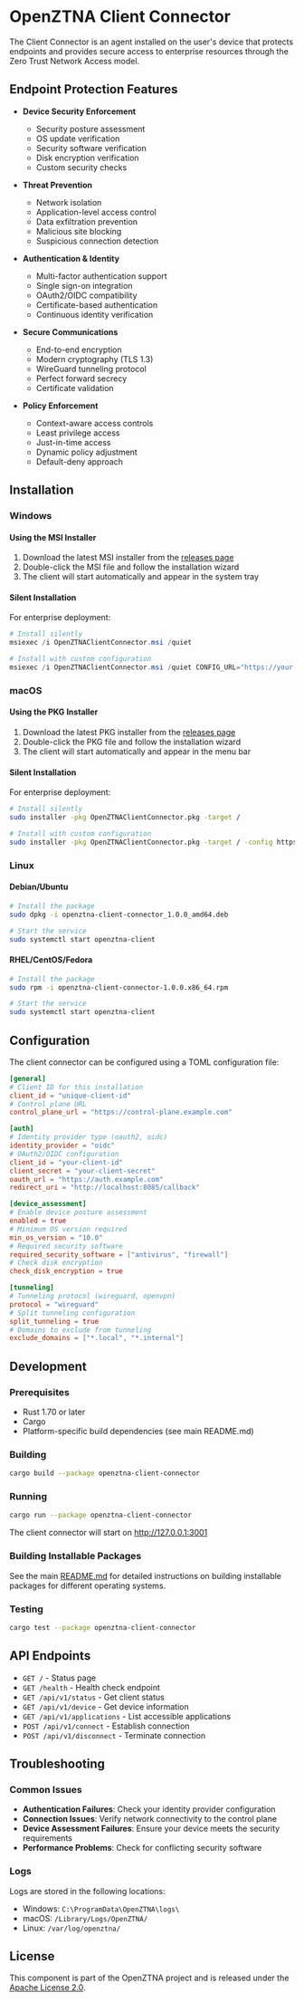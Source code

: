 # OpenZTNA Client Connector

The Client Connector is an agent installed on the user's device that protects endpoints and provides secure access to enterprise resources through the Zero Trust Network Access model.

## Endpoint Protection Features

- **Device Security Enforcement**
  - Security posture assessment
  - OS update verification
  - Security software verification
  - Disk encryption verification
  - Custom security checks

- **Threat Prevention**
  - Network isolation
  - Application-level access control
  - Data exfiltration prevention
  - Malicious site blocking
  - Suspicious connection detection

- **Authentication & Identity**
  - Multi-factor authentication support
  - Single sign-on integration
  - OAuth2/OIDC compatibility
  - Certificate-based authentication
  - Continuous identity verification

- **Secure Communications**
  - End-to-end encryption
  - Modern cryptography (TLS 1.3)
  - WireGuard tunneling protocol
  - Perfect forward secrecy
  - Certificate validation

- **Policy Enforcement**
  - Context-aware access controls
  - Least privilege access
  - Just-in-time access
  - Dynamic policy adjustment
  - Default-deny approach

## Installation

### Windows

#### Using the MSI Installer

1. Download the latest MSI installer from the [releases page](https://github.com/openztna/client-connector/releases)
2. Double-click the MSI file and follow the installation wizard
3. The client will start automatically and appear in the system tray

#### Silent Installation

For enterprise deployment:

```powershell
# Install silently
msiexec /i OpenZTNAClientConnector.msi /quiet

# Install with custom configuration
msiexec /i OpenZTNAClientConnector.msi /quiet CONFIG_URL="https://your-config-server.com"
```

### macOS

#### Using the PKG Installer

1. Download the latest PKG installer from the [releases page](https://github.com/openztna/client-connector/releases)
2. Double-click the PKG file and follow the installation wizard
3. The client will start automatically and appear in the menu bar

#### Silent Installation

For enterprise deployment:

```bash
# Install silently
sudo installer -pkg OpenZTNAClientConnector.pkg -target /

# Install with custom configuration
sudo installer -pkg OpenZTNAClientConnector.pkg -target / -config https://your-config-server.com
```

### Linux

#### Debian/Ubuntu

```bash
# Install the package
sudo dpkg -i openztna-client-connector_1.0.0_amd64.deb

# Start the service
sudo systemctl start openztna-client
```

#### RHEL/CentOS/Fedora

```bash
# Install the package
sudo rpm -i openztna-client-connector-1.0.0.x86_64.rpm

# Start the service
sudo systemctl start openztna-client
```

## Configuration

The client connector can be configured using a TOML configuration file:

```toml
[general]
# Client ID for this installation
client_id = "unique-client-id"
# Control plane URL
control_plane_url = "https://control-plane.example.com"

[auth]
# Identity provider type (oauth2, oidc)
identity_provider = "oidc"
# OAuth2/OIDC configuration
client_id = "your-client-id"
client_secret = "your-client-secret"
oauth_url = "https://auth.example.com"
redirect_uri = "http://localhost:8085/callback"

[device_assessment]
# Enable device posture assessment
enabled = true
# Minimum OS version required
min_os_version = "10.0"
# Required security software
required_security_software = ["antivirus", "firewall"]
# Check disk encryption
check_disk_encryption = true

[tunneling]
# Tunneling protocol (wireguard, openvpn)
protocol = "wireguard"
# Split tunneling configuration
split_tunneling = true
# Domains to exclude from tunneling
exclude_domains = ["*.local", "*.internal"]
```

## Development

### Prerequisites

- Rust 1.70 or later
- Cargo
- Platform-specific build dependencies (see main README.md)

### Building

```bash
cargo build --package openztna-client-connector
```

### Running

```bash
cargo run --package openztna-client-connector
```

The client connector will start on http://127.0.0.1:3001

### Building Installable Packages

See the main [README.md](../../README.md) for detailed instructions on building installable packages for different operating systems.

### Testing

```bash
cargo test --package openztna-client-connector
```

## API Endpoints

- `GET /` - Status page
- `GET /health` - Health check endpoint
- `GET /api/v1/status` - Get client status
- `GET /api/v1/device` - Get device information
- `GET /api/v1/applications` - List accessible applications
- `POST /api/v1/connect` - Establish connection
- `POST /api/v1/disconnect` - Terminate connection

## Troubleshooting

### Common Issues

- **Authentication Failures**: Check your identity provider configuration
- **Connection Issues**: Verify network connectivity to the control plane
- **Device Assessment Failures**: Ensure your device meets the security requirements
- **Performance Problems**: Check for conflicting security software

### Logs

Logs are stored in the following locations:

- Windows: `C:\ProgramData\OpenZTNA\logs\`
- macOS: `/Library/Logs/OpenZTNA/`
- Linux: `/var/log/openztna/`

## License

This component is part of the OpenZTNA project and is released under the [Apache License 2.0](../../LICENSE).